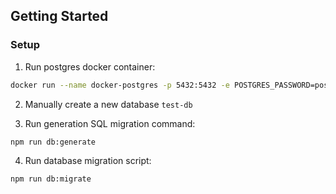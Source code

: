 ## Getting Started

### Setup

1. Run postgres docker container:
```sh
docker run --name docker-postgres -p 5432:5432 -e POSTGRES_PASSWORD=postgres -d postgres
```
2. Manually create a new database `test-db`

3. Run generation SQL migration command:
```sh
npm run db:generate
```

4. Run database migration script:
```sh
npm run db:migrate
```
